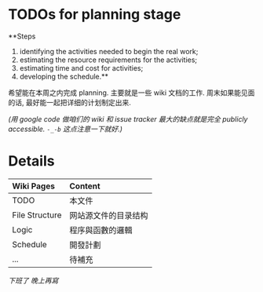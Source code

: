 # TODOs for planning stage #

**Steps
  1. identifying the activities needed to begin the real work;
  1. estimating the resource requirements for the activities;
  1. estimating time and cost for activities;
  1. developing the schedule.**

希望能在本周之内完成 planning.
主要就是一些 wiki 文档的工作. 周末如果能见面的话, 最好能一起把详细的计划制定出来.

_(用 google code 做咱们的 wiki 和 issue tracker 最大的缺点就是完全 publicly accessible. `-_-b` 这点注意一下就好.)_


# Details #

| **Wiki Pages** | **Content** |
|:---------------|:------------|
|TODO|本文件|
|File Structure|网站源文件的目录结构|
|Logic|程序與函數的邏輯|
|Schedule|開發計劃|
|...|待補充|

_下班了 晚上再寫_